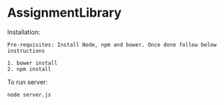 AssignmentLibrary
=================
Installation:

	Pre-requisites: Install Node, npm and bower. Once done follow below instructions

	1. bower install
	2. npm install
	
To run server:

	node server.js

